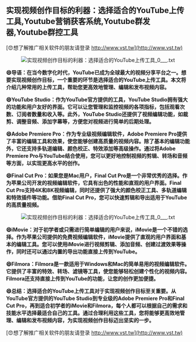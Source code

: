 ## **实现视频创作目标的利器：选择适合的YouTube上传工具,Youtube营销获客系统,Youtube群发器,Youtube群控工具**

[😍想了解推广相关软件的朋友请登录 http://www.vst.tw](http://www.vst.tw)

 <center><img src="https://vst.tw/MP4/tuiguang/png/0.png" alt="实现视频创作目标的利器：选择适合的YouTube上传工具_0___.txt"></center>

**😄导语：在当今数字化时代，YouTube已成为全球最大的视频分享平台之一。想要实现视频创作目标，一个重要的环节是选择适合的YouTube上传工具。本文将介绍几种常用的上传工具，帮助您更高效地管理、编辑和发布视频内容。**

**😄YouTube Studio：作为YouTube官方提供的工具，YouTube Studio拥有强大的功能和用户友好的界面。它可以让您管理和监控视频的各项指标，包括观看次数、订阅者数量和收入等。此外，YouTube Studio还提供了视频编辑功能，如裁剪、调整音频、添加字幕等，方便您对视频进行简单的后期处理。**

**😄Adobe Premiere Pro：作为专业级视频编辑软件，Adobe Premiere Pro提供了丰富的编辑工具和效果，使您能够创建高质量的视频内容。除了基本的编辑功能外，它还支持多轨道编辑、颜色校正、特效添加等高级操作。通过将Adobe Premiere Pro与YouTube结合使用，您可以更好地控制视频的剪辑、转场和音频等方面，以实现更高水平的创作。**

**😄Final Cut Pro：如果您是Mac用户，Final Cut Pro是一个非常优秀的选择。作为苹果公司开发的视频编辑软件，它具有出色的性能和直观的用户界面。Final Cut Pro支持4K和8K视频编辑，同时还提供了强大的颜色校正工具、多轨道编辑和特效插件等功能。借助Final Cut Pro，您可以快速剪辑和导出适用于YouTube的高质量视频。**

 <center><img src="https://vst.tw/MP4/tuiguang/png/6.png" alt="实现视频创作目标的利器：选择适合的YouTube上传工具_0___.txt"></center>

**😄iMovie：对于初学者或只需进行简单编辑的用户来说，iMovie是一个不错的选择。作为苹果公司提供的免费视频编辑软件，iMovie提供了直观的用户界面和基本的编辑工具。您可以使用iMovie进行视频剪辑、添加音频、创建过渡效果等操作，同时还可以通过内置的导出功能直接上传到YouTube。**

**😄Filmora：Filmora是一款适用于Windows和Mac的简单易用的视频编辑软件。它提供了丰富的特效、转场、滤镜等工具，使您能够轻松创建个性化的视频内容。Filmora还支持直接上传到YouTube的功能，让您的创作更加便捷。**

**😄总结：选择适合的YouTube上传工具对于实现视频创作目标至关重要。从YouTube官方提供的YouTube Studio到专业级的Adobe Premiere Pro和Final Cut Pro，再到适合初学者的iMovie和Filmora，每个人都可以根据自己的需求和技能水平选择最适合自己的工具。通过合理利用这些工具，您将能够更高效地管理、编辑和发布视频内容，为实现视频创作目标迈出坚实的一步。**

[😍想了解推广相关软件的朋友请登录 http://www.vst.tw](http://www.vst.tw)



